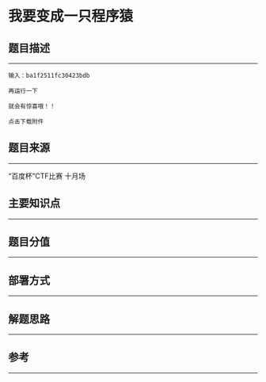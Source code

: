 # 我要变成一只程序猿

## 题目描述
---
```
输入：ba1f2511fc30423bdb

再运行一下

就会有惊喜哦！！

点击下载附件
```

## 题目来源
---
“百度杯”CTF比赛 十月场

## 主要知识点
---


## 题目分值
---


## 部署方式
---


## 解题思路
---


## 参考
---
